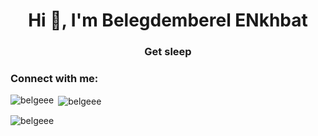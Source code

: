 <h1 align="center">Hi 👋, I'm Belegdemberel ENkhbat</h1>
<h3 align="center">Get sleep</h3>

<h3 align="left">Connect with me:</h3>
<p align="left">
</p>

<p><img align="left" src="https://github-readme-stats.vercel.app/api/top-langs?username=belgeee&show_icons=true&locale=en&layout=compact" alt="belgeee" /></p>

<p>&nbsp;<img align="center" src="https://github-readme-stats.vercel.app/api?username=belgeee&show_icons=true&locale=en" alt="belgeee" /></p>

<p><img align="center" src="https://github-readme-streak-stats.herokuapp.com/?user=belgeee&" alt="belgeee" /></p>
